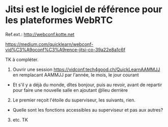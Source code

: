 # Jitsi est le logiciel de référence pour les plateformes WebRTC
Ref.ext.: http://webconf.kotte.net

https://medium.com/quicklearn/webconf-vid%C3%A9oconf%C3%A9rence-jitsi-co-39a22e8a1c6f

TK à compléter.

1. Ouvrir une session https://vidconf.tech4good.ch/QuickLearnAAMMJJ en remplacant AAMMJJ par l'année, le mois, le jour courant
  * Et s'il y a déjà du monde, dîtes bonjour, puis au revoir, avant de repartir pour faire une nouvelle salle en ajoutant @lieu derrière
2. Le premier reçoit l'étoile du superviseur, les suivants, rien.
  * Quelle sont les fonctions accessibles au superviseur et pas aux autres?
3. etc. TK
